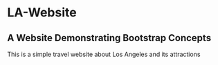 # LA-Website
## A Website Demonstrating Bootstrap Concepts
This is a simple travel website about Los Angeles and its attractions
